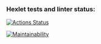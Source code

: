 ### Hexlet tests and linter status:
[![Actions Status](https://github.com/eidolonzx/python-project-lvl2/workflows/hexlet-check/badge.svg)](https://github.com/eidolonzx/python-project-lvl2/actions)

[![Maintainability](https://api.codeclimate.com/v1/badges/a99a88d28ad37a79dbf6/maintainability)](https://codeclimate.com/github/codeclimate/codeclimate/maintainability)